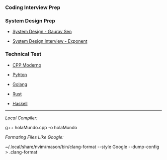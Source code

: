 ### Coding Interview Prep

### System Design Prep

- [System Design - Gaurav Sen](https://www.youtube.com/playlist?list=PLMCXHnjXnTnvo6alSjVkgxV-VH6EPyvoX)

- [System Design Interview - Exponent](https://www.youtube.com/playlist?list=PLrtCHHeadkHp92TyPt1Fj452_VGLipJnL)

### Technical Test

- [CPP Moderno](./TechnicalTest/CppModern/README.md)

- [Pyhton](./TechnicalTest/Python/README.md)

- [Golang](./TechnicalTest/Golang/README.md)

- [Rust](./TechnicalTest/Rust/README.md)

- [Haskell](./TechnicalTest/Haskell/README.md)

---

_Local Compiler:_

g++ holaMundo.cpp -o holaMundo

_Formating Files Like Google:_

~/.local/share/nvim/mason/bin/clang-format --style Google --dump-config > .clang-format
